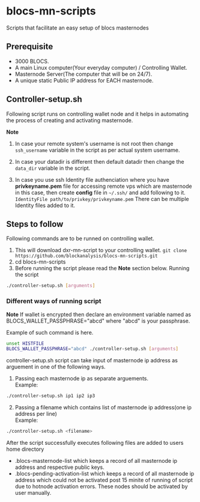 # blocs-mn-scripts
Scripts that facilitate an easy setup of blocs masternodes  

## Prerequisite
* 3000 BLOCS.
* A main Linux computer(Your everyday computer) / Controlling Wallet.
* Masternode Server(The computer that will be on 24/7).
* A unique static Public IP address for EACH masternode.

## Controller-setup.sh
Following script runs on controlling wallet node and it helps in automating the process of creating and activating masternode.

**Note**
1. In case your remote system's username is not root then change `ssh_username` variable in the script as per actual system username.

2. In case your datadir is different then default datadir then change the `data_dir` variable in the script.

3. In case you use ssh Identity file authenciation where you have **privkeyname.pem** file for accessing remote vps which are masternode in this case, then create **config** file in `~/.ssh/`  and add following to it.
`IdentityFile path/to/privkey/privkeyname.pem`
There can be multiple Identity files added to it.

## Steps to follow
Following commands are to be runned on controlling wallet.

1. This will download dxr-mn-script to your controlling wallet.
`git clone https://github.com/blockanalysis/blocs-mn-scripts.git`
2. cd blocs-mn-scripts
3. Before running the script please read the **Note** section below.
Running the script 
```bash
./controller-setup.sh [arguments]
```

### Different ways of running script

**Note**
If wallet is encrypted then declare an environment variable named as BLOCS_WALLET_PASSPHRASE="abcd" where "abcd" is your passphrase.  

Example of such command is here.
```bash
unset HISTFILE
BLOCS_WALLET_PASSPHRASE="abcd" ./controller-setup.sh [arguments]
```

controller-setup.sh script can take input of masternode ip address as arguement in one of the following ways.

1. Passing each masternode ip as separate arguements.   
Example: 
```bash
./controller-setup.sh ip1 ip2 ip3 
```

2. Passing a filename which contains list of masternode ip address(one ip address per line)   
Example: 
```bash
./controller-setup.sh <filename>
```

After the script successfully executes following files are added to users home directory     
* .blocs-masternode-list which keeps a record of all masternode ip address and respective public keys.
* .blocs-pending-activation-list which keeps a record of all masternode ip address which could not be activated post 15 minite of running of script due to hotnode activation errors. These nodes should be activated by user manually. 
